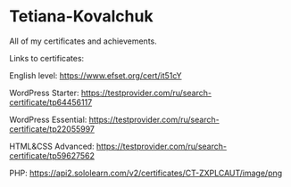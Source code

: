 # Tetiana-Kovalchuk
All of my certificates and achievements.

Links to certificates:

English level: https://www.efset.org/cert/it51cY

WordPress Starter: https://testprovider.com/ru/search-certificate/tp64456117

WordPress Essential: https://testprovider.com/ru/search-certificate/tp22055997

HTML&CSS Advanced: https://testprovider.com/ru/search-certificate/tp59627562

PHP: https://api2.sololearn.com/v2/certificates/CT-ZXPLCAUT/image/png
